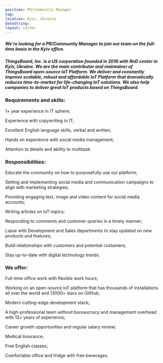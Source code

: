 ```yaml
---
position: PR/Community Manager
tag:
location: Kyiv, Ukraine
dateString:
layout: career
---
```

##### We’re looking for a PR/Community Manager to join our team on the full-time basis in the Kyiv office.
##### ThingsBoard, Inc. is a US corporation founded in 2016 with RnD center in Kyiv, Ukraine. We are the main contributor and maintainer of ThingsBoard open-source IoT Platform. We deliver and constantly improve scalable, robust and affordable IoT Platform that dramatically reduces time-to-market for life-changing IoT solutions. We also help companies to deliver great IoT products based on ThingsBoard.

### Requirements and skills:
1+ year experience in IT sphere;

Experience with copywriting in IT;

Excellent English language skills, verbal and written;

Hands on experience with social media management;

Attention to details and ability to multitask.

### Responsibilities:
Educate the community on how to purposefully use our platform;

Setting and implementing social media and communication campaigns to align with marketing strategies;

Providing engaging text, image and video content for social media accounts;

Writing articles on IoT-topics;

Responding to comments and customer queries in a timely manner;

Liaise with Development and Sales departments to stay updated on new products and features;

Build relationships with customers and potential customers;

Stay up-to-date with digital technology trends.

### We offer:
Full-time office work with flexible work hours;

Working on an open-source IoT platform that has thousands of installations all over the world and 13000+ stars on GitHub;

Modern cutting-edge development stack;

A high-professional team without bureaucracy and management overhead with 13+ years of experience;

Career growth opportunities and regular salary review;

Medical Insurance;

Free English classes;

Comfortable office and fridge with free beverages.
